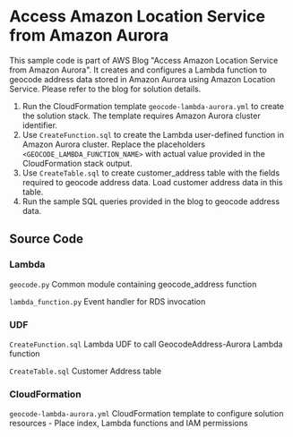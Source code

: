 # Access Amazon Location Service from Amazon Aurora

This sample code is part of AWS Blog "Access Amazon Location Service from Amazon Aurora". It creates and configures a Lambda function to geocode address data stored in Amazon Aurora using Amazon Location Service. Please refer to the blog for solution details.

1. Run the CloudFormation template `geocode-lambda-aurora.yml` to create the solution stack. The template requires Amazon Aurora cluster identifier.
2. Use `CreateFunction.sql` to create the Lambda user-defined function in Amazon Aurora cluster. Replace the placeholders `<GEOCODE_LAMBDA_FUNCTION_NAME>` with actual value provided in the CloudFormation stack output.
3. Use `CreateTable.sql` to create customer_address table with the fields required to geocode address data. Load customer address data in this table.
4. Run the sample SQL queries provided in the blog to geocode address data.

## Source Code
### Lambda
`geocode.py`
    Common module containing geocode_address function
    
`lambda_function.py`
    Event handler for RDS invocation

### UDF
`CreateFunction.sql`
    Lambda UDF to call GeocodeAddress-Aurora Lambda function

`CreateTable.sql`
    Customer Address table

### CloudFormation
`geocode-lambda-aurora.yml`
    CloudFormation template to configure solution resources - Place index, Lambda functions and IAM permissions